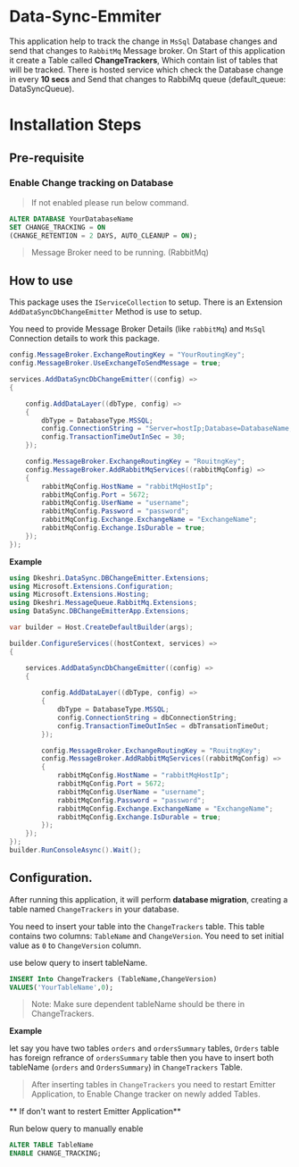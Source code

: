 # Data-Sync-Emmiter

This application help to track the change in `MsSql` Database changes and send that changes to `RabbitMq` Message broker. On Start of this application it create a Table called **ChangeTrackers**, Which contain list of tables that will be tracked. There is hosted service which check the Database change in every **10 secs** and Send that changes to RabbiMq queue (default_queue: DataSyncQueue).

# Installation Steps

## Pre-requisite

### Enable Change tracking on Database

> If not enabled please run below command.

```sql
ALTER DATABASE YourDatabaseName
SET CHANGE_TRACKING = ON 
(CHANGE_RETENTION = 2 DAYS, AUTO_CLEANUP = ON);
```

> Message Broker need to be running. (RabbitMq)

## How to use

This package uses the `IServiceCollection` to setup. There is an Extension `AddDataSyncDbChangeEmitter` Method is use to setup. 

You need to provide Message Broker Details (like `rabbitMq`) and `MsSql` Connection details to work this package.


```csharp
config.MessageBroker.ExchangeRoutingKey = "YourRoutingKey";
config.MessageBroker.UseExchangeToSendMessage = true;
```

```csharp
services.AddDataSyncDbChangeEmitter((config) =>
{

    config.AddDataLayer((dbType, config) =>
    {
        dbType = DatabaseType.MSSQL;
        config.ConnectionString = "Server=hostIp;Database=DatabaseName;User Id=userid;Password=YourDbPassword;Encrypt=False";
        config.TransactionTimeOutInSec = 30;
    });

    config.MessageBroker.ExchangeRoutingKey = "RouitngKey";
    config.MessageBroker.AddRabbitMqServices((rabbitMqConfig) =>
    {
        rabbitMqConfig.HostName = "rabbitMqHostIp";
        rabbitMqConfig.Port = 5672;
        rabbitMqConfig.UserName = "username";
        rabbitMqConfig.Password = "password";
        rabbitMqConfig.Exchange.ExchangeName = "ExchangeName";
        rabbitMqConfig.Exchange.IsDurable = true;
    });
});
```
**Example**

```csharp
using Dkeshri.DataSync.DBChangeEmitter.Extensions;
using Microsoft.Extensions.Configuration;
using Microsoft.Extensions.Hosting;
using Dkeshri.MessageQueue.RabbitMq.Extensions;
using DataSync.DBChangeEmitterApp.Extensions;

var builder = Host.CreateDefaultBuilder(args);

builder.ConfigureServices((hostContext, services) =>
{

    services.AddDataSyncDbChangeEmitter((config) =>
    {
        
        config.AddDataLayer((dbType, config) =>
        {
            dbType = DatabaseType.MSSQL;
            config.ConnectionString = dbConnectionString;
            config.TransactionTimeOutInSec = dbTransationTimeOut;
        });

        config.MessageBroker.ExchangeRoutingKey = "RouitngKey";
        config.MessageBroker.AddRabbitMqServices((rabbitMqConfig) =>
        {
            rabbitMqConfig.HostName = "rabbitMqHostIp";
            rabbitMqConfig.Port = 5672;
            rabbitMqConfig.UserName = "username";
            rabbitMqConfig.Password = "password";
            rabbitMqConfig.Exchange.ExchangeName = "ExchangeName";
            rabbitMqConfig.Exchange.IsDurable = true;
        });
    });
});
builder.RunConsoleAsync().Wait();
```

## Configuration.

After running this application, it will perform **database migration**, creating a table named `ChangeTrackers` in your database.

You need to insert your table into the `ChangeTrackers` table. This table contains two columns: `TableName` and `ChangeVersion`. You need to set initial value as `0` to `ChangeVersion` column.

use below query to insert tableName.

```sql
INSERT Into ChangeTrackers (TableName,ChangeVersion)
VALUES('YourTableName',0);
```

> Note: Make sure dependent tableName should be there in ChangeTrackers.

**Example**

let say you have two tables `orders` and `ordersSummary` tables, `Orders` table has foreign refrance of `ordersSummary` table then you have to insert both tableName (`orders` and `OrdersSummary`) in `ChangeTrackers` Table.

> After inserting tables in `ChangeTrackers` you need to restart Emitter Application, to Enable Change tracker on newly added Tables.

** If don't want to restert Emitter Application**

Run below query to manually enable

```sql
ALTER TABLE TableName
ENABLE CHANGE_TRACKING;
```
